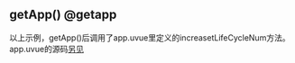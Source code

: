 ## getApp() @getapp

<!-- UTSAPIJSON.getApp.description -->

<!-- UTSAPIJSON.getApp.compatibility -->

<!-- UTSAPIJSON.getApp.param -->

<!-- UTSAPIJSON.getApp.returnValue -->

<!-- UTSAPIJSON.getApp.example -->

<!-- UTSAPIJSON.getApp.tutorial -->

<!-- UTSAPIJSON.get-app.example -->

以上示例，getApp()后调用了app.uvue里定义的increasetLifeCycleNum方法。app.uvue的源码[另见](https://gitcode.net/dcloud/hello-uni-app-x/-/blob/alpha/App.uvue)

<!-- UTSAPIJSON.general_type.name -->

<!-- UTSAPIJSON.general_type.param -->
